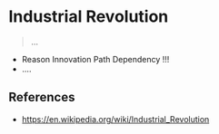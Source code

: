 # Industrial Revolution

> …
> 

- Reason Innovation Path Dependency !!!
- ….

## References

- https://en.wikipedia.org/wiki/Industrial_Revolution